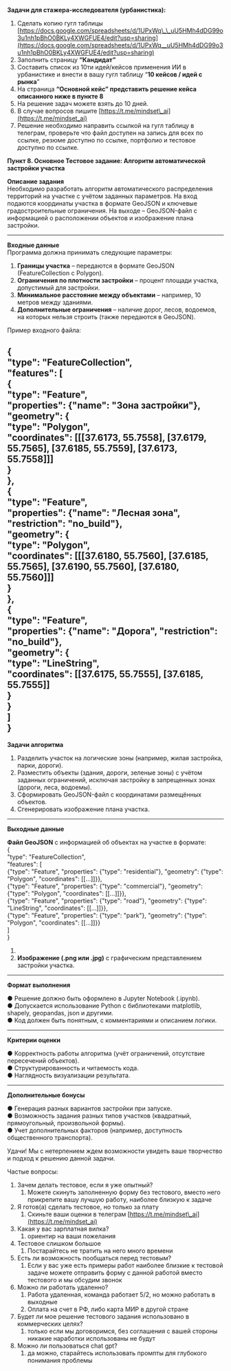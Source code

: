 **Задачи для стажера-исследователя (урбанистика):**

1) Сделать копию гугл таблицы [https://docs.google.com/spreadsheets/d/1UPxWq\_\_uU5HMh4dDG99o3u1nh1pBhO0BKLy4XWGFUE4/edit?usp=sharing](https://docs.google.com/spreadsheets/d/1UPxWq__uU5HMh4dDG99o3u1nh1pBhO0BKLy4XWGFUE4/edit?usp=sharing)  
2) Заполнить страницу **“Кандидат”**  
3) Составить список из 10ти идей/кейсов применения ИИ в урбанистике и внести в вашу гугл таблицу “**10 кейсов / идей с рынка**”  
4) На страница **“Основной кейс” представить решение кейса описанного ниже в пункте 8**  
5) На решение задач можете взять до 10 дней.  
6) В случае вопросов пишите [https://t.me/mindset\_ai](https://t.me/mindset_ai)  
7) Решение необходимо направить ссылкой на гугл таблицу в телеграм, проверьте что файл доступен на запись для всех по ссылке, резюме доступно по ссылке, портфолио и тестовое доступно по ссылке.

**Пункт 8\. Основное Тестовое задание: Алгоритм автоматической застройки участка**

**Описание задания**  
 Необходимо разработать алгоритм автоматического распределения территорий на участке с учётом заданных параметров. На вход подаются координаты участка в формате GeoJSON и ключевые градостроительные ограничения. На выходе – GeoJSON-файл с информацией о расположении объектов и изображение плана застройки.

---

**Входные данные**  
 Программа должна принимать следующие параметры:

1. **Границы участка** – передаются в формате GeoJSON (FeatureCollection с Polygon).  
2. **Ограничения по плотности застройки** – процент площади участка, допустимый для застройки.  
3. **Минимальное расстояние между объектами** – например, 10 метров между зданиями.  
4. **Дополнительные ограничения** – наличие дорог, лесов, водоемов, на которых нельзя строить (также передаются в GeoJSON).

Пример входного файла:

{  
  "type": "FeatureCollection",  
  "features": \[  
	{  
  	"type": "Feature",  
  	"properties": {"name": "Зона застройки"},  
  	"geometry": {  
    	"type": "Polygon",  
    	"coordinates": \[\[\[37.6173, 55.7558\], \[37.6179, 55.7565\], \[37.6185, 55.7559\], \[37.6173, 55.7558\]\]\]  
  	}  
	},  
	{  
  	"type": "Feature",  
  	"properties": {"name": "Лесная зона", "restriction": "no\_build"},  
  	"geometry": {  
    	"type": "Polygon",  
    	"coordinates": \[\[\[37.6180, 55.7560\], \[37.6185, 55.7565\], \[37.6190, 55.7560\], \[37.6180, 55.7560\]\]\]  
  	}  
	},  
	{  
  	"type": "Feature",  
  	"properties": {"name": "Дорога", "restriction": "no\_build"},  
  	"geometry": {  
    	"type": "LineString",  
    	"coordinates": \[\[37.6175, 55.7555\], \[37.6185, 55.7555\]\]  
  	}  
	}  
  \]  
}  
---

**Задачи алгоритма**

1. Разделить участок на логические зоны (например, жилая застройка, парки, дороги).  
2. Разместить объекты (здания, дороги, зеленые зоны) с учётом заданных ограничений, исключая застройку в запрещенных зонах (дороги, леса, водоемы).  
3. Сформировать GeoJSON-файл с координатами размещённых объектов.  
4. Сгенерировать изображение плана участка.

---

**Выходные данные**

**Файл GeoJSON** с информацией об объектах на участке в формате:  
 {  
  "type": "FeatureCollection",  
  "features": \[  
	{"type": "Feature", "properties": {"type": "residential"}, "geometry": {"type": "Polygon", "coordinates": \[\[...\]\]}},  
	{"type": "Feature", "properties": {"type": "commercial"}, "geometry": {"type": "Polygon", "coordinates": \[\[...\]\]}},  
	{"type": "Feature", "properties": {"type": "road"}, "geometry": {"type": "LineString", "coordinates": \[\[...\]\]}},  
	{"type": "Feature", "properties": {"type": "park"}, "geometry": {"type": "Polygon", "coordinates": \[\[...\]\]}}  
  \]  
}

1.    
2. **Изображение (.png или .jpg)** с графическим представлением застройки участка.

---

**Формат выполнения**

●  	Решение должно быть оформлено в Jupyter Notebook (.ipynb).  
●  	Допускается использование Python с библиотеками matplotlib, shapely, geopandas, json и другими.  
●  	Код должен быть понятным, с комментариями и описанием логики.

---

**Критерии оценки**

●  	Корректность работы алгоритма (учёт ограничений, отсутствие пересечений объектов).  
●  	Структурированность и читаемость кода.  
●  	Наглядность визуализации результата.

---

**Дополнительные бонусы**

●  	Генерация разных вариантов застройки при запуске.  
●  	Возможность задания разных типов участков (квадратный, прямоугольный, произвольной формы).  
●  	Учет дополнительных факторов (например, доступность общественного транспорта).

Удачи\! Мы с нетерпением ждем возможности увидеть ваше творчество и подход к решению данной задачи.

Частые вопросы:

1) Зачем делать тестовое, если я уже опытный?  
   1) Можете скинуть заполненную форму без тестового, вместо него прикрепите вашу лучшую работу, наиболее близкую к задаче  
2) Я готов(а) сделать тестовое, но только за плату  
   1) Скиньте ваши оценки в телеграм  [https://t.me/mindset\_ai](https://t.me/mindset_ai)  
3) Какая у вас зарплатная вилка?  
   1) ориентир на ваши пожелания  
4) Тестовое слишком большое  
   1) Постарайтесь не тратить на него много времени  
5) Есть ли возможность пообщаться перед тестовым?  
   1) Если у вас уже есть примеры работ наиболее близкие к тестовой задаче можете отправить форму с данной работой вместо тестового и мы обсудим звонок  
6) Можно ли работать удаленно?  
   1) Работа удаленная, команда работает 5/2, но можно работать в выходные  
   2) Оплата на счет в РФ,  либо карта МИР в другой стране  
7) Будет ли мое решение тестового задания использовано в коммерческих целях?  
   1) только если мы договоримся, без соглашения с вашей стороны никакие наработки использованы не будут  
8) Можно ли пользоваться chat gpt?  
   1) да можно, старайтесь использовать промпты для глубокого понимания проблемы

   
